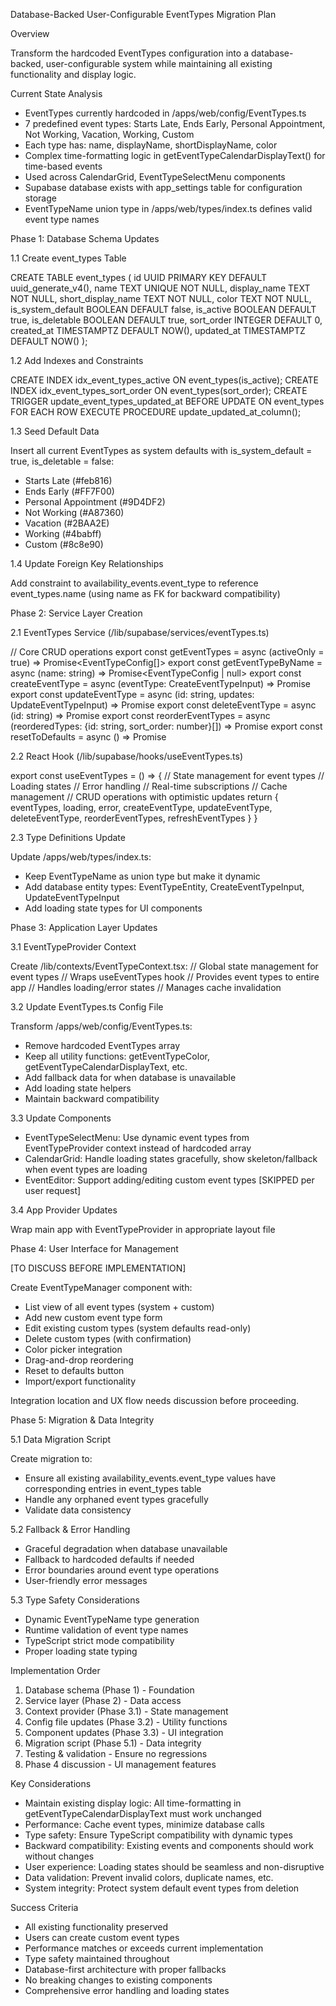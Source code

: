 Database-Backed User-Configurable EventTypes Migration Plan

  Overview

  Transform the hardcoded EventTypes configuration into a database-backed, user-configurable
   system while maintaining all existing functionality and display logic.

  Current State Analysis

  - EventTypes currently hardcoded in /apps/web/config/EventTypes.ts
  - 7 predefined event types: Starts Late, Ends Early, Personal Appointment, Not Working,
  Vacation, Working, Custom
  - Each type has: name, displayName, shortDisplayName, color
  - Complex time-formatting logic in getEventTypeCalendarDisplayText() for time-based events
  - Used across CalendarGrid, EventTypeSelectMenu components
  - Supabase database exists with app_settings table for configuration storage
  - EventTypeName union type in /apps/web/types/index.ts defines valid event type names

  Phase 1: Database Schema Updates

  1.1 Create event_types Table

  CREATE TABLE event_types (
    id UUID PRIMARY KEY DEFAULT uuid_generate_v4(),
    name TEXT UNIQUE NOT NULL,
    display_name TEXT NOT NULL,
    short_display_name TEXT NOT NULL,
    color TEXT NOT NULL,
    is_system_default BOOLEAN DEFAULT false,
    is_active BOOLEAN DEFAULT true,
    is_deletable BOOLEAN DEFAULT true,
    sort_order INTEGER DEFAULT 0,
    created_at TIMESTAMPTZ DEFAULT NOW(),
    updated_at TIMESTAMPTZ DEFAULT NOW()
  );

  1.2 Add Indexes and Constraints

  CREATE INDEX idx_event_types_active ON event_types(is_active);
  CREATE INDEX idx_event_types_sort_order ON event_types(sort_order);
  CREATE TRIGGER update_event_types_updated_at BEFORE UPDATE ON event_types FOR EACH ROW
  EXECUTE PROCEDURE update_updated_at_column();

  1.3 Seed Default Data

  Insert all current EventTypes as system defaults with is_system_default = true, 
  is_deletable = false:
  - Starts Late (#feb816)
  - Ends Early (#FF7F00)
  - Personal Appointment (#9D4DF2)
  - Not Working (#A87360)
  - Vacation (#2BAA2E)
  - Working (#4babff)
  - Custom (#8c8e90)

  1.4 Update Foreign Key Relationships

  Add constraint to availability_events.event_type to reference event_types.name (using name
   as FK for backward compatibility)

  Phase 2: Service Layer Creation

  2.1 EventTypes Service (/lib/supabase/services/eventTypes.ts)

  // Core CRUD operations
  export const getEventTypes = async (activeOnly = true) => Promise<EventTypeConfig[]>
  export const getEventTypeByName = async (name: string) => Promise<EventTypeConfig | null>
  export const createEventType = async (eventType: CreateEventTypeInput) =>
  Promise<EventTypeConfig>
  export const updateEventType = async (id: string, updates: UpdateEventTypeInput) =>
  Promise<EventTypeConfig>
  export const deleteEventType = async (id: string) => Promise<void>
  export const reorderEventTypes = async (reorderedTypes: {id: string, sort_order:
  number}[]) => Promise<void>
  export const resetToDefaults = async () => Promise<void>

  2.2 React Hook (/lib/supabase/hooks/useEventTypes.ts)

  export const useEventTypes = () => {
    // State management for event types
    // Loading states
    // Error handling
    // Real-time subscriptions
    // Cache management
    // CRUD operations with optimistic updates
    return {
      eventTypes,
      loading,
      error,
      createEventType,
      updateEventType,
      deleteEventType,
      reorderEventTypes,
      refreshEventTypes
    }
  }

  2.3 Type Definitions Update

  Update /apps/web/types/index.ts:
  - Keep EventTypeName as union type but make it dynamic
  - Add database entity types: EventTypeEntity, CreateEventTypeInput, UpdateEventTypeInput
  - Add loading state types for UI components

  Phase 3: Application Layer Updates

  3.1 EventTypeProvider Context

  Create /lib/contexts/EventTypeContext.tsx:
  // Global state management for event types
  // Wraps useEventTypes hook
  // Provides event types to entire app
  // Handles loading/error states
  // Manages cache invalidation

  3.2 Update EventTypes.ts Config File

  Transform /apps/web/config/EventTypes.ts:
  - Remove hardcoded EventTypes array
  - Keep all utility functions: getEventTypeColor, getEventTypeCalendarDisplayText, etc.
  - Add fallback data for when database is unavailable
  - Add loading state helpers
  - Maintain backward compatibility

  3.3 Update Components

  - EventTypeSelectMenu: Use dynamic event types from EventTypeProvider context instead of
  hardcoded array
  - CalendarGrid: Handle loading states gracefully, show skeleton/fallback when event types
  are loading
  - EventEditor: Support adding/editing custom event types [SKIPPED per user request]

  3.4 App Provider Updates

  Wrap main app with EventTypeProvider in appropriate layout file

  Phase 4: User Interface for Management

  [TO DISCUSS BEFORE IMPLEMENTATION]

  Create EventTypeManager component with:
  - List view of all event types (system + custom)
  - Add new custom event type form
  - Edit existing custom types (system defaults read-only)
  - Delete custom types (with confirmation)
  - Color picker integration
  - Drag-and-drop reordering
  - Reset to defaults button
  - Import/export functionality

  Integration location and UX flow needs discussion before proceeding.

  Phase 5: Migration & Data Integrity

  5.1 Data Migration Script

  Create migration to:
  - Ensure all existing availability_events.event_type values have corresponding entries in
  event_types table
  - Handle any orphaned event types gracefully
  - Validate data consistency

  5.2 Fallback & Error Handling

  - Graceful degradation when database unavailable
  - Fallback to hardcoded defaults if needed
  - Error boundaries around event type operations
  - User-friendly error messages

  5.3 Type Safety Considerations

  - Dynamic EventTypeName type generation
  - Runtime validation of event type names
  - TypeScript strict mode compatibility
  - Proper loading state typing

  Implementation Order

  1. Database schema (Phase 1) - Foundation
  2. Service layer (Phase 2) - Data access
  3. Context provider (Phase 3.1) - State management
  4. Config file updates (Phase 3.2) - Utility functions
  5. Component updates (Phase 3.3) - UI integration
  6. Migration script (Phase 5.1) - Data integrity
  7. Testing & validation - Ensure no regressions
  8. Phase 4 discussion - UI management features

  Key Considerations

  - Maintain existing display logic: All time-formatting in getEventTypeCalendarDisplayText
  must work unchanged
  - Performance: Cache event types, minimize database calls
  - Type safety: Ensure TypeScript compatibility with dynamic types
  - Backward compatibility: Existing events and components should work without changes
  - User experience: Loading states should be seamless and non-disruptive
  - Data validation: Prevent invalid colors, duplicate names, etc.
  - System integrity: Protect system default event types from deletion

  Success Criteria

  - All existing functionality preserved
  - Users can create custom event types
  - Performance matches or exceeds current implementation
  - Type safety maintained throughout
  - Database-first architecture with proper fallbacks
  - No breaking changes to existing components
  - Comprehensive error handling and loading states

